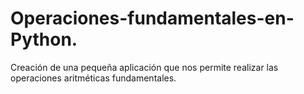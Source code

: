 # Operaciones-fundamentales-en-Python.
Creación de una pequeña aplicación que nos permite realizar las operaciones aritméticas fundamentales.
